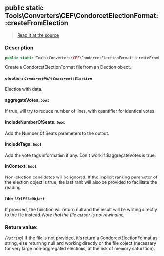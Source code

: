 ## public static Tools\Converters\CEF\CondorcetElectionFormat::createFromElection

> [Read it at the source](https://github.com/julien-boudry/Condorcet/blob/master/src/Tools/Converters/CEF/CondorcetElectionFormat.php#L28)

### Description    

```php
public static Tools\Converters\CEF\CondorcetElectionFormat::createFromElection ( CondorcetPHP\Condorcet\Election $election [, bool $aggregateVotes = true , bool $includeNumberOfSeats = true , bool $includeTags = true , bool $inContext = false , ?SplFileObject $file = null] ): ?string
```

Create a CondorcetElectionFormat file from an Election object.

    

#### **election:** *`CondorcetPHP\Condorcet\Election`*   
Election with data.    


#### **aggregateVotes:** *`bool`*   
If true, will try to reduce number of lines, with quantifier for identical votes.    


#### **includeNumberOfSeats:** *`bool`*   
Add the Number Of Seats parameters to the output.    


#### **includeTags:** *`bool`*   
Add the vote tags information if any. Don't work if $aggregateVotes is true.    


#### **inContext:** *`bool`*   
Non-election candidates will be ignored. If the implicit ranking parameter of the election object is true, the last rank will also be provided to facilitate the reading.    


#### **file:** *`?SplFileObject`*   
If provided, the function will return null and the result will be writing directly to the file instead. _Note that the file cursor is not rewinding_.    


### Return value:   

*(`?string`)* If the file is not provided, it's return a CondorcetElectionFormat as string, else returning null and working directly on the file object (necessary for very large non-aggregated elections, at the risk of memory saturation).

